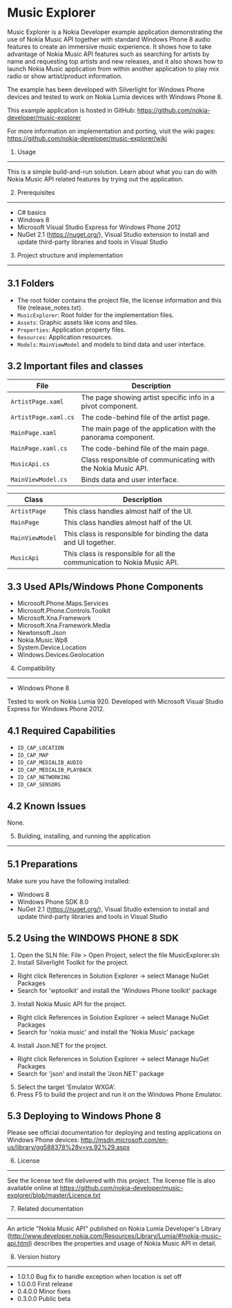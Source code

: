 Music Explorer
==============

Music Explorer is a Nokia Developer example application demonstrating the use of
Nokia Music API together with standard Windows Phone 8 audio features to create
an immersive music experience. It shows how to take advantage of Nokia Music API
features such as searching for artists by name and requesting top artists and
new releases, and it also shows how to launch Nokia Music application from
within another application to play mix radio or show artist/product information.  

The example has been developed with Silverlight for Windows Phone devices
and tested to work on Nokia Lumia devices with Windows Phone 8.

This example application is hosted in GitHub:
https://github.com/nokia-developer/music-explorer

For more information on implementation and porting, visit the wiki pages:
https://github.com/nokia-developer/music-explorer/wiki


1. Usage
-------------------------------------------------------------------------------

This is a simple build-and-run solution. Learn about what you can do with Nokia 
Music API related features by trying out the application. 


2. Prerequisites
-------------------------------------------------------------------------------

* C# basics
* Windows 8
* Microsoft Visual Studio Express for Windows Phone 2012
* NuGet 2.1 (https://nuget.org/), Visual Studio extension to install and update
  third-party libraries and tools in Visual Studio


3. Project structure and implementation
-------------------------------------------------------------------------------

3.1 Folders
-----------

* The root folder contains the project file, the license information and this
  file (release_notes.txt).
* `MusicExplorer`: Root folder for the implementation files.  
* `Assets`: Graphic assets like icons and tiles.
* `Properties`: Application property files.
* `Resources`: Application resources.
* `Models`: `MainViewModel` and models to bind data and user interface.

3.2 Important files and classes
-------------------------------

| File | Description |
| ---- | ----------- |
| `ArtistPage.xaml` | The page showing artist specific info in a pivot component. |
| `ArtistPage.xaml.cs` | The code-behind file of the artist page. |
| `MainPage.xaml` | The main page of the application with the panorama component. |
| `MainPage.xaml.cs` | The code-behind file of the main page. |
| `MusicApi.cs` | Class responsible of communicating with the Nokia Music API. |
| `MainViewModel.cs` | Binds data and user interface.  |

| Class | Description |
| ----- | ----------- |
| `ArtistPage` | This class handles almost half of the UI. |
| `MainPage` | This class handles almost half of the UI. |
| `MainViewModel` | This class is responsible for binding the data and UI together. |
| `MusicApi` | This class is responsible for all the communication to Nokia Music API. |

3.3 Used APIs/Windows Phone Components
--------------------------------------

* Microsoft.Phone.Maps.Services
* Microsoft.Phone.Controls.Toolkit
* Microsoft.Xna.Framework
* Microsoft.Xna.Framework.Media
* Newtonsoft.Json
* Nokia.Music.Wp8
* System.Device.Location
* Windows.Devices.Geolocation


4. Compatibility
-------------------------------------------------------------------------------

* Windows Phone 8

Tested to work on Nokia Lumia 920. 
Developed with Microsoft Visual Studio Express for Windows Phone 2012.

4.1 Required Capabilities
-------------------------

* `ID_CAP_LOCATION`
* `ID_CAP_MAP`
* `ID_CAP_MEDIALIB_AUDIO`
* `ID_CAP_MEDIALIB_PLAYBACK`
* `ID_CAP_NETWORKING`
* `ID_CAP_SENSORS`

4.2 Known Issues
----------------

None.


5. Building, installing, and running the application
-------------------------------------------------------------------------------

5.1 Preparations
----------------

Make sure you have the following installed:
 * Windows 8
 * Windows Phone SDK 8.0
 * NuGet 2.1 (https://nuget.org/), Visual Studio extension to install and 
   update third-party libraries and tools in Visual Studio

5.2 Using the WINDOWS PHONE 8 SDK
---------------------------------

1. Open the SLN file:
   File > Open Project, select the file MusicExplorer.sln
2. Install Silverlight Toolkit for the project.
  * Right click References in Solution Explorer -> select Manage NuGet Packages
  * Search for 'wptoolkit' and install the 'Windows Phone toolkit' package 
3. Install Nokia Music API for the project.
  * Right click References in Solution Explorer -> select Manage NuGet Packages
  * Search for 'nokia music' and install the 'Nokia Music' package 
4. Install Json.NET for the project.
  * Right click References in Solution Explorer -> select Manage NuGet Packages
  * Search for 'json' and install the 'Json.NET' package 
5. Select the target 'Emulator WXGA'.
6. Press F5 to build the project and run it on the Windows Phone Emulator.

5.3 Deploying to Windows Phone 8
--------------------------------

Please see official documentation for deploying and testing applications on
Windows Phone devices:
http://msdn.microsoft.com/en-us/library/gg588378%28v=vs.92%29.aspx


6. License
-------------------------------------------------------------------------------

See the license text file delivered with this project. The license file is also
available online at
https://github.com/nokia-developer/music-explorer/blob/master/Licence.txt


7. Related documentation
-------------------------------------------------------------------------------

An article "Nokia Music API" published on Nokia Lumia Developer's Library
(http://www.developer.nokia.com/Resources/Library/Lumia/#!nokia-music-api.html) 
describes the properties and usage of Nokia Music API in detail.


8. Version history
-------------------------------------------------------------------------------

* 1.0.1.0 Bug fix to handle exception when location is set off
* 1.0.0.0 First release
* 0.4.0.0 Minor fixes
* 0.3.0.0 Public beta
